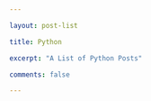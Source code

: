 ```yaml
---

layout: post-list

title: Python

excerpt: "A List of Python Posts"

comments: false

---
```

